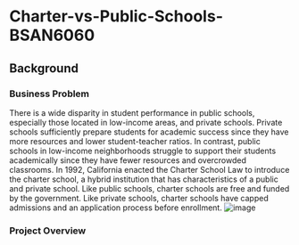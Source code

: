 # Charter-vs-Public-Schools-BSAN6060

## Background 

### Business Problem 

There is a wide disparity in student performance in public schools, especially those located in low-income areas, and private schools. Private schools sufficiently prepare students for academic success since they have more resources and lower student-teacher ratios. In contrast, public schools in low-income neighborhoods struggle to support their students academically since they have fewer resources and overcrowded classrooms. In 1992, California enacted the Charter School Law to introduce the charter school, a hybrid institution that has characteristics of a public and private school. Like public schools, charter schools are free and funded by the government. Like private schools, charter schools have capped admissions and an application process before enrollment. ![image](https://user-images.githubusercontent.com/61371423/166078618-fb52a737-ae53-4c5f-a506-e9c46e3d6a13.png)


### Project Overview 
